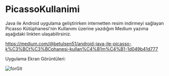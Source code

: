 # PicassoKullanimi
Java ile Android uygulama geliştirirken internetten resim indirmeyi sağlayan Picasso Kütüphanesi'nin Kullanımı üzerine yazdığım Medium yazıma aşağıdaki linkten ulaşabilirsiniz.

https://medium.com/@betulsen51/android-java-ile-picasso-k%C3%BCt%C3%BCphanesi-kullan%C4%B1m%C4%B1-1d049b41d777

Uygulama Ekran Görüntüleri:

![forGit](https://user-images.githubusercontent.com/51100359/169666108-8bf867e6-3ead-49b2-9d54-3fe69a46f521.png) 
